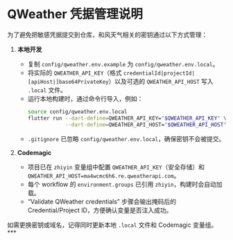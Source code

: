 # QWeather 凭据管理说明

为了避免把敏感凭据提交到仓库，和风天气相关的密钥通过以下方式管理：

1. **本地开发**
   - 复制 `config/qweather.env.example` 为 `config/qweather.env.local`。
   - 将实际的 `QWEATHER_API_KEY`（格式 `credentialId|projectId|[apiHost|]base64PrivateKey`）以及可选的 `QWEATHER_API_HOST` 写入 `.local` 文件。
   - 运行本地构建时，通过命令行导入，例如：
     ```bash
     source config/qweather.env.local
     flutter run --dart-define=QWEATHER_API_KEY="$QWEATHER_API_KEY" \
                 --dart-define=QWEATHER_API_HOST="$QWEATHER_API_HOST"
     ```
   - `.gitignore` 已忽略 `config/qweather.env.local`，确保密钥不会被提交。

2. **Codemagic**
   - 项目已在 `zhiyin` 变量组中配置 `QWEATHER_API_KEY`（安全存储）和 `QWEATHER_API_HOST=ma4wcmc6h6.re.qweatherapi.com`。
   - 每个 workflow 的 `environment.groups` 已引用 `zhiyin`，构建时会自动加载。
   - “Validate QWeather credentials” 步骤会输出掩码后的 Credential/Project ID，方便确认变量是否注入成功。

如需更换密钥或域名，记得同时更新本地 `.local` 文件和 Codemagic 变量组。***
